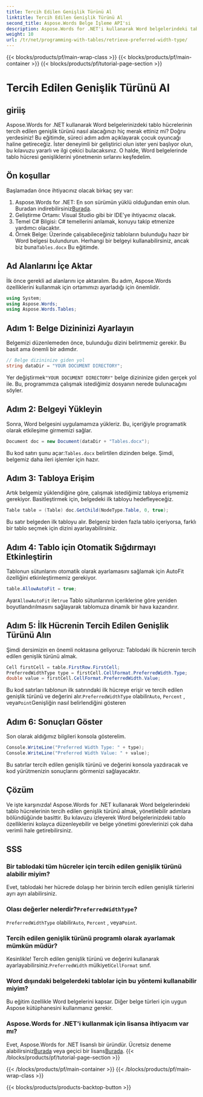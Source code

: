 ```yaml
---
title: Tercih Edilen Genişlik Türünü Al
linktitle: Tercih Edilen Genişlik Türünü Al
second_title: Aspose.Words Belge İşleme API'si
description: Aspose.Words for .NET'i kullanarak Word belgelerindeki tablo hücrelerinin tercih edilen genişlik türünü nasıl alacağınızı adım adım kılavuzumuzla öğrenin.
weight: 10
url: /tr/net/programming-with-tables/retrieve-preferred-width-type/
---
```


{{< blocks/products/pf/main-wrap-class >}}
{{< blocks/products/pf/main-container >}}
{{< blocks/products/pf/tutorial-page-section >}}

# Tercih Edilen Genişlik Türünü Al

## giriiş

Aspose.Words for .NET kullanarak Word belgelerinizdeki tablo hücrelerinin tercih edilen genişlik türünü nasıl alacağınızı hiç merak ettiniz mi? Doğru yerdesiniz! Bu eğitimde, süreci adım adım açıklayarak çocuk oyuncağı haline getireceğiz. İster deneyimli bir geliştirici olun ister yeni başlıyor olun, bu kılavuzu yararlı ve ilgi çekici bulacaksınız. O halde, Word belgelerinde tablo hücresi genişliklerini yönetmenin sırlarını keşfedelim.

## Ön koşullar

Başlamadan önce ihtiyacınız olacak birkaç şey var:

1.  Aspose.Words for .NET: En son sürümün yüklü olduğundan emin olun. Buradan indirebilirsiniz[Burada](https://releases.aspose.com/words/net/).
2. Geliştirme Ortamı: Visual Studio gibi bir IDE'ye ihtiyacınız olacak.
3. Temel C# Bilgisi: C# temellerini anlamak, konuyu takip etmenize yardımcı olacaktır.
4.  Örnek Belge: Üzerinde çalışabileceğiniz tabloların bulunduğu hazır bir Word belgesi bulundurun. Herhangi bir belgeyi kullanabilirsiniz, ancak biz buna`Tables.docx` Bu eğitimde.

## Ad Alanlarını İçe Aktar

İlk önce gerekli ad alanlarını içe aktaralım. Bu adım, Aspose.Words özelliklerini kullanmak için ortamımızı ayarladığı için önemlidir.

```csharp
using System;
using Aspose.Words;
using Aspose.Words.Tables;
```

## Adım 1: Belge Dizininizi Ayarlayın

Belgemizi düzenlemeden önce, bulunduğu dizini belirtmemiz gerekir. Bu basit ama önemli bir adımdır.

```csharp
// Belge dizininize giden yol
string dataDir = "YOUR DOCUMENT DIRECTORY";
```

 Yer değiştirmek`"YOUR DOCUMENT DIRECTORY"` belge dizininize giden gerçek yol ile. Bu, programımıza çalışmak istediğimiz dosyanın nerede bulunacağını söyler.

## Adım 2: Belgeyi Yükleyin

Sonra, Word belgesini uygulamamıza yükleriz. Bu, içeriğiyle programatik olarak etkileşime girmemizi sağlar.

```csharp
Document doc = new Document(dataDir + "Tables.docx");
```

 Bu kod satırı şunu açar:`Tables.docx` belirtilen dizinden belge. Şimdi, belgemiz daha ileri işlemler için hazır.

## Adım 3: Tabloya Erişim

Artık belgemiz yüklendiğine göre, çalışmak istediğimiz tabloya erişmemiz gerekiyor. Basitleştirmek için, belgedeki ilk tabloyu hedefleyeceğiz.

```csharp
Table table = (Table) doc.GetChild(NodeType.Table, 0, true);
```

Bu satır belgeden ilk tabloyu alır. Belgeniz birden fazla tablo içeriyorsa, farklı bir tablo seçmek için dizini ayarlayabilirsiniz.

## Adım 4: Tablo için Otomatik Sığdırmayı Etkinleştirin

Tablonun sütunlarını otomatik olarak ayarlamasını sağlamak için AutoFit özelliğini etkinleştirmemiz gerekiyor.

```csharp
table.AllowAutoFit = true;
```

 Ayar`AllowAutoFit` ile`true` Tablo sütunlarının içeriklerine göre yeniden boyutlandırılmasını sağlayarak tablomuza dinamik bir hava kazandırır.

## Adım 5: İlk Hücrenin Tercih Edilen Genişlik Türünü Alın

Şimdi dersimizin en önemli noktasına geliyoruz: Tablodaki ilk hücrenin tercih edilen genişlik türünü almak.

```csharp
Cell firstCell = table.FirstRow.FirstCell;
PreferredWidthType type = firstCell.CellFormat.PreferredWidth.Type;
double value = firstCell.CellFormat.PreferredWidth.Value;
```

 Bu kod satırları tablonun ilk satırındaki ilk hücreye erişir ve tercih edilen genişlik türünü ve değerini alır.`PreferredWidthType` olabilir`Auto`, `Percent` , veya`Point`Genişliğin nasıl belirlendiğini gösteren

## Adım 6: Sonuçları Göster

Son olarak aldığımız bilgileri konsola gösterelim.

```csharp
Console.WriteLine("Preferred Width Type: " + type);
Console.WriteLine("Preferred Width Value: " + value);
```

Bu satırlar tercih edilen genişlik türünü ve değerini konsola yazdıracak ve kod yürütmenizin sonuçlarını görmenizi sağlayacaktır.

## Çözüm

Ve işte karşınızda! Aspose.Words for .NET kullanarak Word belgelerindeki tablo hücrelerinin tercih edilen genişlik türünü almak, yönetilebilir adımlara bölündüğünde basittir. Bu kılavuzu izleyerek Word belgelerinizdeki tablo özelliklerini kolayca düzenleyebilir ve belge yönetimi görevlerinizi çok daha verimli hale getirebilirsiniz.

## SSS

### Bir tablodaki tüm hücreler için tercih edilen genişlik türünü alabilir miyim?

Evet, tablodaki her hücrede dolaşıp her birinin tercih edilen genişlik türlerini ayrı ayrı alabilirsiniz.

###  Olası değerler nelerdir?`PreferredWidthType`?

`PreferredWidthType` olabilir`Auto`, `Percent` , veya`Point`.

### Tercih edilen genişlik türünü programlı olarak ayarlamak mümkün müdür?

 Kesinlikle! Tercih edilen genişlik türünü ve değerini kullanarak ayarlayabilirsiniz.`PreferredWidth` mülkiyeti`CellFormat` sınıf.

### Word dışındaki belgelerdeki tablolar için bu yöntemi kullanabilir miyim?

Bu eğitim özellikle Word belgelerini kapsar. Diğer belge türleri için uygun Aspose kütüphanesini kullanmanız gerekir.

### Aspose.Words for .NET'i kullanmak için lisansa ihtiyacım var mı?

 Evet, Aspose.Words for .NET lisanslı bir üründür. Ücretsiz deneme alabilirsiniz[Burada](https://releases.aspose.com/) veya geçici bir lisans[Burada](https://purchase.aspose.com/temporary-license/).
{{< /blocks/products/pf/tutorial-page-section >}}

{{< /blocks/products/pf/main-container >}}
{{< /blocks/products/pf/main-wrap-class >}}

{{< blocks/products/products-backtop-button >}}

